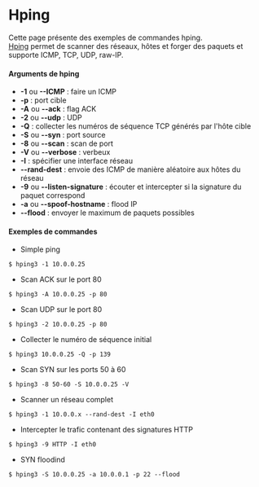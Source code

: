# Hping

Cette page présente des exemples de commandes hping.  
[Hping](http://hping.org) permet de scanner des réseaux, hôtes et forger des paquets et supporte ICMP, TCP, UDP, raw-IP.

#### Arguments de hping

* **-1** ou **--ICMP** : faire un ICMP
* **-p** : port cible
* **-A** ou **--ack** : flag ACK
* **-2** ou **--udp** : UDP
* **-Q** : collecter les numéros de séquence TCP générés par l'hôte cible
* **-S** ou **--syn** : port source
* **-8** ou **--scan** : scan de port
* **-V** ou **--verbose** : verbeux
* **-I** : spécifier une interface réseau
* **--rand-dest** : envoie des ICMP de manière aléatoire aux hôtes du réseau
* **-9** ou **--listen-signature** : écouter et intercepter si la signature du paquet correspond 
* **-a** ou **--spoof-hostname** : flood IP
* **--flood** : envoyer le maximum de paquets possibles

#### Exemples de commandes

* Simple ping
```
$ hping3 -1 10.0.0.25
```

* Scan ACK sur le port 80
```
$ hping3 -A 10.0.0.25 -p 80
```

* Scan UDP sur le port 80
```
$ hping3 -2 10.0.0.25 -p 80
```

* Collecter le numéro de séquence initial
```
$ hping3 10.0.0.25 -Q -p 139
```

* Scan SYN sur les ports 50 à 60
```
$ hping3 -8 50-60 -S 10.0.0.25 -V
```

* Scanner un réseau complet
```
$ hping3 -1 10.0.0.x --rand-dest -I eth0
```

* Intercepter le trafic contenant des signatures HTTP
```
$ hping3 -9 HTTP -I eth0
```

* SYN floodind
```
$ hping3 -S 10.0.0.25 -a 10.0.0.1 -p 22 --flood 
```